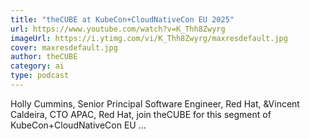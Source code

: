 ```yaml
---
title: "theCUBE at KubeCon+CloudNativeCon EU 2025"
url: https://www.youtube.com/watch?v=K_Thh8Zwyrg
imageUrl: https://i.ytimg.com/vi/K_Thh8Zwyrg/maxresdefault.jpg
cover: maxresdefault.jpg
author: theCUBE
category: ai
type: podcast
---
```


Holly Cummins, Senior Principal Software Engineer, Red Hat, &Vincent Caldeira, CTO APAC, Red Hat, join theCUBE for this segment of KubeCon+CloudNativeCon EU ...